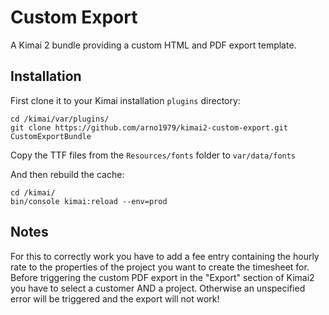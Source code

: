 # Custom Export

A Kimai 2 bundle providing a custom HTML and PDF export template.

## Installation

First clone it to your Kimai installation `plugins` directory:
```
cd /kimai/var/plugins/
git clone https://github.com/arno1979/kimai2-custom-export.git CustomExportBundle
```

Copy the TTF files from the `Resources/fonts` folder to `var/data/fonts`

And then rebuild the cache:
```
cd /kimai/
bin/console kimai:reload --env=prod
```

## Notes

For this to correctly work you have to add a fee entry containing the hourly rate to the properties of the project you want to create the timesheet for.
Before triggering the custom PDF export in the "Export" section of Kimai2 you have to select a customer AND a project. Otherwise an unspecified error will be triggered and the export will not work!
